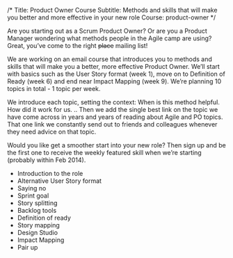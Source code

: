 /*
Title: Product Owner Course
Subtitle: Methods and skills that will make you better and more effective in your new role
Course: product-owner
*/

Are you starting out as a Scrum Product Owner? Or are you a Product Manager wondering what methods people in the Agile camp are using? Great, you’ve come to the right <s>place</s> mailing list!

We are working on an email course that introduces you to methods and skills that will make you a better, more effective Product Owner. We’ll start with basics such as the User Story format (week 1), move on to Definition of Ready (week 6) and end near Impact Mapping (week 9). We’re planning 10 topics in total - 1 topic per week.

We introduce each topic, setting the context: When is this method helpful. How did it work for us. ..
Then we add the single best link on the topic we have come across in years and years of reading
about Agile and PO topics. That one link we constantly send out to friends and colleagues whenever they
need advice on that topic.

Would you like get a smoother start into your new role? Then sign up and be the first one to receive
the weekly featured skill when we’re starting (probably within Feb 2014).

<split>

* Introduction to the role
* Alternative User Story format
* Saying no
* Sprint goal
* Story splitting
* Backlog tools
* Definition of ready
* Story mapping
* Design Studio
* Impact Mapping
* Pair up
